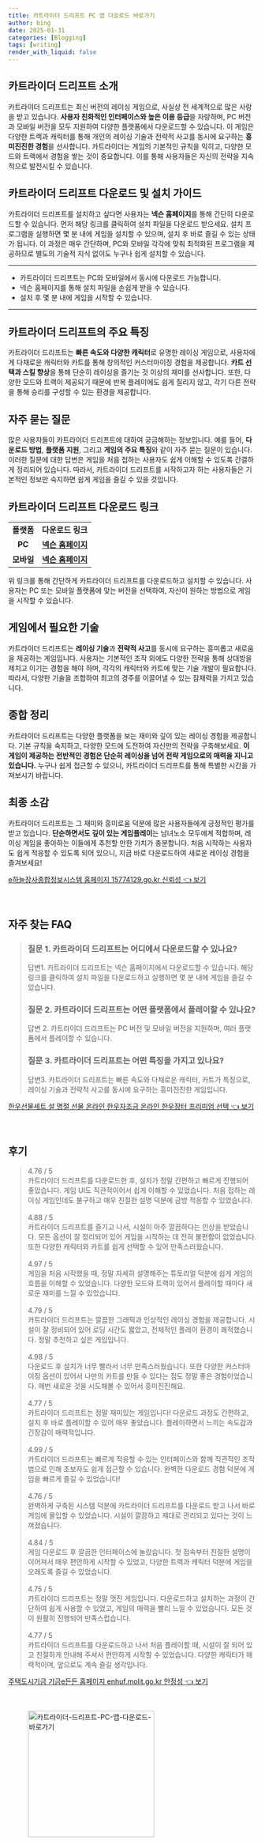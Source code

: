 ```yaml
---
title: 카트라이더 드리프트 PC 앱 다운로드 바로가기
author: bing
date: 2025-01-31
categories: [Blogging]
tags: [writing]
render_with_liquid: false
---
```



<h2 id='카트라이더드리프트소개'>카트라이더 드리프트 소개</h2>

<p>카트라이더 드리프트는 최신 버전의 레이싱 게임으로, 사실상 전 세계적으로 많은 사랑을 받고 있습니다. <b>사용자 친화적인 인터페이스와 높은 이용 등급</b>을 자랑하며, PC 버전과 모바일 버전을 모두 지원하여 다양한 플랫폼에서 다운로드할 수 있습니다. 이 게임은 다양한 트랙과 캐릭터를 통해 개인의 레이싱 기술과 전략적 사고를 동시에 요구하는 <b>흥미진진한 경험</b>을 선사합니다. 카트라이더는 게임의 기본적인 규칙을 익히고, 다양한 모드와 트랙에서 경험을 쌓는 것이 중요합니다. 이를 통해 사용자들은 자신의 전략을 지속적으로 발전시킬 수 있습니다.</p>

<h2 id='다운로드및설치가이드'>카트라이더 드리프트 다운로드 및 설치 가이드</h2>

<p>카트라이더 드리프트를 설치하고 싶다면 사용자는 <b>넥슨 홈페이지</b>를 통해 간단히 다운로드할 수 있습니다. 먼저 해당 링크를 클릭하여 설치 파일을 다운로드 받으세요. 설치 프로그램을 실행하면 몇 분 내에 게임을 설치할 수 있으며, 설치 후 바로 즐길 수 있는 상태가 됩니다. 이 과정은 매우 간단하며, PC와 모바일 각각에 맞춰 최적화된 프로그램을 제공하므로 별도의 기술적 지식 없이도 누구나 쉽게 설치할 수 있습니다.</p>

<hr />

<ul>
    <li>카트라이더 드리프트는 PC와 모바일에서 동시에 다운로드 가능합니다.</li>
    <li>넥슨 홈페이지를 통해 설치 파일을 손쉽게 받을 수 있습니다.</li>
    <li>설치 후 몇 분 내에 게임을 시작할 수 있습니다.</li>
</ul>

<hr />

<h2 id='주요특징'>카트라이더 드리프트의 주요 특징</h2>

<p>카트라이더 드리프트는 <b>빠른 속도와 다양한 캐릭터</b>로 유명한 레이싱 게임으로, 사용자에게 다채로운 캐릭터와 카트를 통해 창의적인 커스터마이징 경험을 제공합니다. <b>카트 선택과 스킬 향상</b>을 통해 단순히 레이싱을 즐기는 것 이상의 재미를 선사합니다. 또한, 다양한 모드와 트랙이 제공되기 때문에 반복 플레이에도 쉽게 질리지 않고, 각기 다른 전략을 통해 승리를 구성할 수 있는 환경을 제공합니다.</p>

<h2 id='자주묻는질문'>자주 묻는 질문</h2>

<p>많은 사용자들이 카트라이더 드리프트에 대하여 궁금해하는 정보입니다. 예를 들어, <b>다운로드 방법</b>, <b>플랫폼 지원</b>, 그리고 <b>게임의 주요 특징</b>와 같이 자주 묻는 질문이 있습니다. 이러한 질문에 대한 답변은 게임을 처음 접하는 사용자도 쉽게 이해할 수 있도록 간결하게 정리되어 있습니다. 따라서, 카트라이더 드리프트를 시작하고자 하는 사용자들은 기본적인 정보만 숙지하면 쉽게 게임을 즐길 수 있을 것입니다.</p>

<h2 id='다운로드링크'>카트라이더 드리프트 다운로드 링크</h2>

<table>
    <tr>
        <td style="text-align: center; height: 17px;"><b>플랫폼</b></td>
        <td style="text-align: center; height: 17px;"><b>다운로드 링크</b></td>
    </tr>
    <tr>
        <td style="text-align: center; height: 17px;"><b>PC</b></td>
        <td style="text-align: center; height: 17px;"><b><a href="https://www.nexon.com">넥슨 홈페이지</a></b></td>
    </tr>
    <tr>
        <td style="text-align: center; height: 17px;"><b>모바일</b></td>
        <td style="text-align: center; height: 17px;"><b><a href="https://www.nexon.com">넥슨 홈페이지</a></b></td>
    </tr>
</table>

<p>위 링크를 통해 간단하게 카트라이더 드리프트를 다운로드하고 설치할 수 있습니다. 사용자는 PC 또는 모바일 플랫폼에 맞는 버전을 선택하여, 자신이 원하는 방법으로 게임을 시작할 수 있습니다.</p>

<h2 id='게임플레이있어야할기술'>게임에서 필요한 기술</h2>

<p>카트라이더 드리프트는 <b>레이싱 기술</b>과 <b>전략적 사고</b>를 동시에 요구하는 흥미롭고 새로움을 제공하는 게임입니다. 사용자는 기본적인 조작 외에도 다양한 전략을 통해 상대방을 제치고 이기는 경험을 해야 하며, 각각의 캐릭터와 카트에 맞는 기술 개발이 필요합니다. 따라서, 다양한 기술을 조합하여 최고의 경주를 이끌어낼 수 있는 잠재력을 가지고 있습니다.</p>

<h2 id='종합정리'>종합 정리</h2>

<p>카트라이더 드리프트는 다양한 플랫폼을 보는 재미와 깊이 있는 레이싱 경험을 제공합니다. 기본 규칙을 숙지하고, 다양한 모드에 도전하여 자신만의 전략을 구축해보세요. <b>이 게임이 제공하는 전반적인 경험은 단순히 레이싱을 넘어 전략 게임으로의 매력을 지니고 있습니다.</b> 누구나 쉽게 접근할 수 있으니, 카트라이더 드리프트를 통해 특별한 시간을 가져보시기 바랍니다.</p>

<h2 id='최종소감'>최종 소감</h2>

<p>카트라이더 드리프트는 그 재미와 흥미로움 덕분에 많은 사용자들에게 긍정적인 평가를 받고 있습니다. <b>단순하면서도 깊이 있는 게임플레이</b>는 남녀노소 모두에게 적합하며, 레이싱 게임을 좋아하는 이들에게 추천할 만한 가치가 충분합니다. 처음 시작하는 사용자도 쉽게 적응할 수 있도록 되어 있으니, 지금 바로 다운로드하여 새로운 레이싱 경험을 즐겨보세요!</p>


<p><a class="click-button" title="e하늘장사종합정보시스템 홈페이지 15774129.go.kr 신뢰성" href="https://somered.github.io/posts/e%ED%95%98%EB%8A%98%EC%9E%A5%EC%82%AC%EC%A2%85%ED%95%A9%EC%A0%95%EB%B3%B4%EC%8B%9C%EC%8A%A4%ED%85%9C-%ED%99%88%ED%8E%98%EC%9D%B4%EC%A7%80-15774129.go.kr-%EC%8B%A0%EB%A2%B0%EC%84%B1/" rel="dofollow">e하늘장사종합정보시스템 홈페이지 15774129.go.kr 신뢰성 👈 보기</a></p><br>
<h2 id='자주_찾는_FAQ'>자주 찾는 FAQ</h2>
<div itemscope="" itemtype="https://schema.org/FAQPage"> 
<blockquote> 
<div itemscope="" itemprop="mainEntity" itemtype="https://schema.org/Question"> 
<h3 itemprop="name">질문 1. 카트라이더 드리프트는 어디에서 다운로드할 수 있나요?</h3> 
<div itemscope="" itemprop="acceptedAnswer" itemtype="https://schema.org/Answer"> 
<span itemprop="text"> 
<p>답변1. 카트라이더 드리프트는 넥슨 홈페이지에서 다운로드할 수 있습니다. 해당 링크를 클릭하여 설치 파일을 다운로드하고 실행하면 몇 분 내에 게임을 즐길 수 있습니다.</p> 
</span> 
</div> 
</div> 
<div itemscope="" itemprop="mainEntity" itemtype="https://schema.org/Question"> 
<h3 itemprop="name">질문 2. 카트라이더 드리프트는 어떤 플랫폼에서 플레이할 수 있나요?</h3> 
<div itemscope="" itemprop="acceptedAnswer" itemtype="https://schema.org/Answer"> 
<span itemprop="text"> 
<p>답변 2. 카트라이더 드리프트는 PC 버전 및 모바일 버전을 지원하며, 여러 플랫폼에서 플레이할 수 있습니다.</p> 
</span> 
</div> 
</div> 
<div itemscope="" itemprop="mainEntity" itemtype="https://schema.org/Question"> 
<h3 itemprop="name">질문 3. 카트라이더 드리프트는 어떤 특징을 가지고 있나요?</h3> 
<div itemscope="" itemprop="acceptedAnswer" itemtype="https://schema.org/Answer"> 
<span itemprop="text"> 
<p>답변3. 카트라이더 드리프트는 빠른 속도와 다채로운 캐릭터, 카트가 특징으로, 레이싱 기술과 전략적 사고를 동시에 요구하는 흥미진진한 게임입니다.</p> 
</span> 
</div> 
</div> 
</blockquote> 
</div>
<p><a class="click-button" title="한우선물세트 설 명절 선물 온라인 한우자조금 온라인 한우장터 프리미엄 선택" href="https://somered.github.io/posts/%ED%95%9C%EC%9A%B0%EC%84%A0%EB%AC%BC%EC%84%B8%ED%8A%B8-%EC%84%A4-%EB%AA%85%EC%A0%88-%EC%84%A0%EB%AC%BC-%EC%98%A8%EB%9D%BC%EC%9D%B8-%ED%95%9C%EC%9A%B0%EC%9E%90%EC%A1%B0%EA%B8%88-%EC%98%A8%EB%9D%BC%EC%9D%B8-%ED%95%9C%EC%9A%B0%EC%9E%A5%ED%84%B0-%ED%94%84%EB%A6%AC%EB%AF%B8%EC%97%84-%EC%84%A0%ED%83%9D/" rel="dofollow">한우선물세트 설 명절 선물 온라인 한우자조금 온라인 한우장터 프리미엄 선택 👈 보기</a></p><br>
<h2 id='후기'>후기</h2>
<div itemscope itemtype="https://schema.org/Product">
  <blockquote>
  <div itemprop="review" itemscope itemtype="https://schema.org/Review">
      <div itemprop="reviewRating" itemscope itemtype="https://schema.org/Rating"> <span itemprop="ratingValue">4.76</span> / <span itemprop="bestRating">5</span> </div>
      <span itemprop="reviewBody">카트라이더 드리프트를 다운로드한 후, 설치가 정말 간편하고 빠르게 진행되어 좋았습니다. 게임 UI도 직관적이어서 쉽게 이해할 수 있었습니다. 처음 접하는 레이싱 게임인데도 불구하고 매우 친절한 설명 덕분에 금방 적응할 수 있었습니다.</span>
  </div>
  <br>
  <div itemprop="review" itemscope itemtype="https://schema.org/Review">
      <div itemprop="reviewRating" itemscope itemtype="https://schema.org/Rating"> <span itemprop="ratingValue">4.88</span> / <span itemprop="bestRating">5</span> </div>
      <span itemprop="reviewBody">카트라이더 드리프트를 즐기고 나서, 시설이 아주 깔끔하다는 인상을 받았습니다. 모든 옵션이 잘 정리되어 있어 게임을 시작하는 데 전혀 불편함이 없었습니다. 또한 다양한 캐릭터와 카트를 쉽게 선택할 수 있어 만족스러웠습니다.</span>
  </div>
  <br>
  <div itemprop="review" itemscope itemtype="https://schema.org/Review">
      <div itemprop="reviewRating" itemscope itemtype="https://schema.org/Rating"> <span itemprop="ratingValue">4.97</span> / <span itemprop="bestRating">5</span> </div>
      <span itemprop="reviewBody">게임을 처음 시작했을 때, 정말 자세히 설명해주는 튜토리얼 덕분에 쉽게 게임의 흐름을 이해할 수 있었습니다. 다양한 모드와 트랙이 있어서 플레이할 때마다 새로운 재미를 느낄 수 있었습니다.</span>
  </div>
  <br>
  <div itemprop="review" itemscope itemtype="https://schema.org/Review">
      <div itemprop="reviewRating" itemscope itemtype="https://schema.org/Rating"> <span itemprop="ratingValue">4.79</span> / <span itemprop="bestRating">5</span> </div>
      <span itemprop="reviewBody">카트라이더 드리프트는 깔끔한 그래픽과 인상적인 레이싱 경험을 제공합니다. 시설이 잘 정비되어 있어 로딩 시간도 짧았고, 전체적인 플레이 환경이 쾌적했습니다. 정말 추천하고 싶은 게임입니다.</span>
  </div>
  <br>
  <div itemprop="review" itemscope itemtype="https://schema.org/Review">
      <div itemprop="reviewRating" itemscope itemtype="https://schema.org/Rating"> <span itemprop="ratingValue">4.98</span> / <span itemprop="bestRating">5</span> </div>
      <span itemprop="reviewBody">다운로드 후 설치가 너무 빨라서 너무 만족스러웠습니다. 또한 다양한 커스터마이징 옵션이 있어서 나만의 카트를 만들 수 있다는 점도 정말 좋은 경험이었습니다. 매번 새로운 것을 시도해볼 수 있어서 흥미진진해요.</span>
  </div>
  <br>
  <div itemprop="review" itemscope itemtype="https://schema.org/Review">
      <div itemprop="reviewRating" itemscope itemtype="https://schema.org/Rating"> <span itemprop="ratingValue">4.77</span> / <span itemprop="bestRating">5</span> </div>
      <span itemprop="reviewBody">카트라이더 드리프트는 정말 재미있는 게임입니다! 다운로드 과정도 간편하고, 설치 후 바로 플레이할 수 있어 매우 좋았습니다. 플레이하면서 느끼는 속도감과 긴장감이 매력적입니다.</span>
  </div>
  <br>
  <div itemprop="review" itemscope itemtype="https://schema.org/Review">
      <div itemprop="reviewRating" itemscope itemtype="https://schema.org/Rating"> <span itemprop="ratingValue">4.99</span> / <span itemprop="bestRating">5</span> </div>
      <span itemprop="reviewBody">카트라이더 드리프트는 빠르게 적응할 수 있는 인터페이스와 함께 직관적인 조작법으로 인해 초보자도 쉽게 접근할 수 있습니다. 완벽한 다운로드 경험 덕분에 게임을 빠르게 즐길 수 있었습니다!</span>
  </div>
  <br>
  <div itemprop="review" itemscope itemtype="https://schema.org/Review">
      <div itemprop="reviewRating" itemscope itemtype="https://schema.org/Rating"> <span itemprop="ratingValue">4.76</span> / <span itemprop="bestRating">5</span> </div>
      <span itemprop="reviewBody">완벽하게 구축된 시스템 덕분에 카트라이더 드리프트를 다운로드 받고 나서 바로 게임에 몰입할 수 있었습니다. 시설이 깔끔하고 제대로 관리되고 있다는 것이 느껴졌습니다.</span>
  </div>
  <br>
  <div itemprop="review" itemscope itemtype="https://schema.org/Review">
      <div itemprop="reviewRating" itemscope itemtype="https://schema.org/Rating"> <span itemprop="ratingValue">4.84</span> / <span itemprop="bestRating">5</span> </div>
      <span itemprop="reviewBody">게임 다운로드 후 깔끔한 인터페이스에 놀랐습니다. 첫 접속부터 친절한 설명이 이어져서 매우 편안하게 시작할 수 있었고, 다양한 트랙과 캐릭터 덕분에 게임을 오래도록 즐길 수 있었습니다.</span>
  </div>
  <br>
  <div itemprop="review" itemscope itemtype="https://schema.org/Review">
      <div itemprop="reviewRating" itemscope itemtype="https://schema.org/Rating"> <span itemprop="ratingValue">4.75</span> / <span itemprop="bestRating">5</span> </div>
      <span itemprop="reviewBody">카트라이더 드리프트는 정말 멋진 게임입니다. 다운로드하고 설치하는 과정이 간단하여 쉽게 사용할 수 있었고, 게임의 매력을 빨리 느낄 수 있었습니다. 모든 것이 원활히 진행되어 만족스럽습니다.</span>
  </div>
  <br>
  <div itemprop="review" itemscope itemtype="https://schema.org/Review">
      <div itemprop="reviewRating" itemscope itemtype="https://schema.org/Rating"> <span itemprop="ratingValue">4.77</span> / <span itemprop="bestRating">5</span> </div>
      <span itemprop="reviewBody">카트라이더 드리프트를 다운로드하고 나서 처음 플레이할 때, 시설이 잘 되어 있고 친절하게 안내해 주셔서 편안하게 시작할 수 있었습니다. 다양한 캐릭터가 매력적이며, 앞으로도 계속 즐길 생각입니다.</span>
  </div>
  </blockquote>
</div>
<p><a class="click-button" title="주택도시기금 기금e든든 홈페이지 enhuf.molit.go.kr 안정성" href="https://somered.github.io/posts/%EC%A3%BC%ED%83%9D%EB%8F%84%EC%8B%9C%EA%B8%B0%EA%B8%88-%EA%B8%B0%EA%B8%88e%EB%93%A0%EB%93%A0-%ED%99%88%ED%8E%98%EC%9D%B4%EC%A7%80-enhuf.molit.go.kr-%EC%95%88%EC%A0%95%EC%84%B1/" rel="dofollow">주택도시기금 기금e든든 홈페이지 enhuf.molit.go.kr 안정성 👈 보기</a></p><br>
<figure class="image"><img src="https://somered.github.io/assets/img/thumbnail/카트라이더-드리프트-PC-앱-다운로드-바로가기.webp" alt="카트라이더-드리프트-PC-앱-다운로드-바로가기" width="256" height="256"></figure>